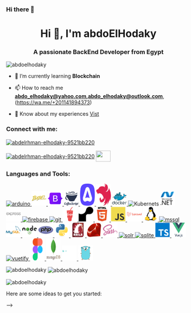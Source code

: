 ### Hi there 👋

<h1 align="center">Hi 👋, I'm abdoElHodaky</h1>

<h3 align="center">A passionate BackEnd Developer from Egypt</h3>

<p align="left"> <img src="https://komarev.com/ghpvc/?username=abdoelhodaky&label=Profile%20views&color=0e75b6&style=flat" alt="abdoelhodaky" /> </p>

- 🌱 I’m currently learning **Blockchain**

- 📫 How to reach me **abdo_elhodaky@yahoo.com,abdo_elhodaky@outlook.com**,(https://wa.me/+201141894373)

- 📄 Know about my experiences [Vist](
  https://linkedin.com/in/abdelrhman-elhodaky-9521bb220)

<h3 align="left">Connect with me:</h3>

<p align="left">

<a href="https://linkedin.com/in/abdelrhman-elhodaky-9521bb220" target="blank"><img align="center" src="https://raw.githubusercontent.com/rahuldkjain/github-profile-readme-generator/master/src/images/icons/Social/linked-in-alt.svg" alt="abdelrhman-elhodaky-9521bb220" height="30" width="40" /></a>

<a href="https://facebook.com/Abdo26" target="blank"><img align="center" src="https://raw.githubusercontent.com/rahuldkjain/github-profile-readme-generator/master/src/images/icons/Social/facebook-alt.svg " alt="abdelrhman-elhodaky-9521bb220" height="30" width="40" /></a>
<a href="https://mostaql.com/u/abdoarh_mostaql"><img align="center" src="https://mir-s3-cdn-cf.behance.net/projects/404/362790186852495.Y3JvcCwxODgxLDE0NzEsODE1LDUwMw.jpg" height="30" width="40" ></a>
<a target="blank" href=" https://nafezly.com/u/AbdelrahmanElhodaky ">
</a>

</p>


<h3 align="left">Languages and Tools:</h3>

<p align="left"> <a href="https://www.arduino.cc/" target="_blank" rel="noreferrer"> <img src="https://cdn.worldvectorlogo.com/logos/arduino-1.svg" alt="arduino" width="40" height="40"/> </a> <a href="https://babeljs.io/" target="_blank" rel="noreferrer"> <img src="https://raw.githubusercontent.com/devicons/devicon/master/icons/babel/babel-original.svg" alt="babel" width="40" height="40"/> </a> <a href="https://getbootstrap.com" target="_blank" rel="noreferrer"> <img src="https://raw.githubusercontent.com/devicons/devicon/master/icons/bootstrap/bootstrap-original.svg" alt="bootstrap" width="40" height="40"/> </a> <a href="https://offeescript.org" target="_blank" rel="noreferrer"> <img src="https://raw.githubusercontent.com/devicons/devicon/master/icons/coffeescript/coffeescript-original-wordmark.svg" alt="coffeescript" width="40" height="40"/> </a> <a href="" target="_blank" rel="noreferrer"> <img src="https://raw.githubusercontent.com/devicons/devicon/master/icons/adonisjs/adonisjs-original.svg" alt="adonisjs" width="40" height="60" style="background:white"/> </a>
  <a href="" target="_blank" rel="noreferrer"> <img src="https://raw.githubusercontent.com/devicons/devicon/master/icons/nestjs/nestjs-original.svg " alt="nestjs" width="40" height="60" style="background:white"/> </a>
<a href="https://hub.docker.com/u/abdoelhodaky" target="_blank" rel="noreferrer"> <img src="https://raw.githubusercontent.com/devicons/devicon/master/icons/docker/docker-original-wordmark.svg" alt="docker" width="40" height="40"/> </a>
<a target="_blank"><img  src="https://cdnlogo.com/logos/k/95/kubernets.svg" alt="Kubernets"
 width="40" height="40"
/> </a>
<a href="https://dotnet.microsoft.com/" target="_blank" rel="noreferrer"> <img src="https://raw.githubusercontent.com/devicons/devicon/master/icons/dot-net/dot-net-original-wordmark.svg" alt="dotnet" width="40" height="40"/> </a> <a href="https://expressjs.com" target="_blank" rel="noreferrer"> <img src="https://raw.githubusercontent.com/devicons/devicon/master/icons/express/express-original-wordmark.svg" alt="express" width="40" height="40"/> </a> <a href="https://firebase.google.com/" target="_blank" rel="noreferrer"> <img src="https://www.vectorlogo.zone/logos/firebase/firebase-icon.svg" alt="firebase" width="40" height="40"/> </a> <a href="https://git-scm.com/" target="_blank" rel="noreferrer"> <img src="https://www.vectorlogo.zone/logos/git-scm/git-scm-icon.svg" alt="git" width="40" height="40"/> </a> <a href="https://gulpjs.com" target="_blank" rel="noreferrer"> <img src="https://raw.githubusercontent.com/devicons/devicon/master/icons/gulp/gulp-plain.svg" alt="gulp" width="40" height="40"/> </a> <a href="" target="_blank" rel="noreferrer" width=60"> 
 <img src="https://raw.githubusercontent.com/simple-icons/simple-icons/master/icons/render.svg" width="40" hright="40" />
</a>
 <a href="https://www.w3.org/html/" target="_blank" rel="noreferrer"> <img src="https://raw.githubusercontent.com/devicons/devicon/master/icons/html5/html5-original-wordmark.svg" alt="html5" width="40" height="40"/> </a> <a href="https://developer.mozilla.org/en-US/docs/Web/JavaScript" target="_blank" rel="noreferrer"> <img src="https://raw.githubusercontent.com/devicons/devicon/master/icons/javascript/javascript-original.svg" alt="javascript" width="40" height="40"/> </a> <a href="https://laravel.com/" target="_blank" rel="noreferrer"> <img src="https://raw.githubusercontent.com/devicons/devicon/master/icons/laravel/laravel-original-wordmark.svg" alt="laravel" width="40" height="40"/> </a> <a href="https://www.linux.org/" target="_blank" rel="noreferrer"> <img src="https://raw.githubusercontent.com/devicons/devicon/master/icons/linux/linux-original.svg" alt="linux" width="40" height="40"/> </a> <a href="https://www.microsoft.com/en-us/sql-server" target="_blank" rel="noreferrer"> <img src="https://www.svgrepo.com/show/303229/microsoft-sql-server-logo.svg" alt="mssql" width="40" height="40"/> </a> <a href="https://www.mysql.com/" target="_blank" rel="noreferrer"> <img src="https://raw.githubusercontent.com/devicons/devicon/master/icons/mysql/mysql-original-wordmark.svg" alt="mysql" width="40" height="40"/> </a> <a href="https://nodejs.org" target="_blank" rel="noreferrer"> <img src="https://raw.githubusercontent.com/devicons/devicon/master/icons/nodejs/nodejs-original-wordmark.svg" alt="nodejs" width="40" height="40"/> </a> <a href="https://www.php.net" target="_blank" rel="noreferrer"> <img src="https://raw.githubusercontent.com/devicons/devicon/master/icons/php/php-original.svg" alt="php" width="40" height="40"/> </a> <a href="https://www.python.org" target="_blank" rel="noreferrer"> <img src="https://raw.githubusercontent.com/devicons/devicon/master/icons/python/python-original.svg" alt="python" width="40" height="40"/> </a> <a href="https://rubyonrails.org" target="_blank" rel="noreferrer"> <img src="https://raw.githubusercontent.com/devicons/devicon/master/icons/rails/rails-original-wordmark.svg" alt="rails" width="40" height="40"/> </a> <a href="https://www.ruby-lang.org/en/" target="_blank" rel="noreferrer"> <img src="https://raw.githubusercontent.com/devicons/devicon/master/icons/ruby/ruby-original.svg" alt="ruby" width="40" height="40"/> </a> <a href="https://sass-lang.com" target="_blank" rel="noreferrer"> <img src="https://raw.githubusercontent.com/devicons/devicon/master/icons/sass/sass-original.svg" alt="sass" width="40" height="40"/> </a> <a href="https://lucene.apache.org/solr/" target="_blank" rel="noreferrer"> <img src="https://www.vectorlogo.zone/logos/apache_solr/apache_solr-icon.svg" alt="solr" width="40" height="40"/> </a> <a href="https://www.sqlite.org/" target="_blank" rel="noreferrer"> <img src="https://www.vectorlogo.zone/logos/sqlite/sqlite-icon.svg" alt="sqlite" width="40" height="40"/> </a> <a href="https://www.typescriptlang.org/" target="_blank" rel="noreferrer"> <img src="https://raw.githubusercontent.com/devicons/devicon/master/icons/typescript/typescript-original.svg" alt="typescript" width="40" height="40"/> </a> <a href="https://vuejs.org/" target="_blank" rel="noreferrer"> <img src="https://raw.githubusercontent.com/devicons/devicon/master/icons/vuejs/vuejs-original-wordmark.svg" alt="vuejs" width="40" height="40"/> </a> <a href="https://vuetifyjs.com/en/" target="_blank" rel="noreferrer"> <img src="https://bestofjs.org/logos/vuetify.svg" alt="vuetify" width="40" height="40"/> </a> <a href="" target="_blank" rel="noreferrer"> <img src="https://raw.githubusercontent.com/devicons/devicon/master/icons/figma/figma-original.svg" alt="figma" width="40" height="60"/> </a> 
<a href="" target="_blank" rel="noreferrer"> <img src="https://raw.githubusercontent.com/devicons/devicon/master/icons/mongodb/mongodb-original-wordmark.svg" alt="mongodb" width="40" height="60"/> </a> 
<a href="" target="_blank" rel="noreferrer"> <img src="https://raw.githubusercontent.com/devicons/devicon/master/icons/grpc/grpc-original.svg" alt="grpc" width="40" height="40"/>
<img src="https://raw.githubusercontent.com/devicons/devicon/master/icons/go/go-original.svg " alt="grpc" width="40" height="40"/>

</a> 

</p>


<p><img align="left" src="https://github-readme-stats.vercel.app/api/top-langs?username=abdoelhodaky&show_icons=true&locale=en&layout=compact&langs_count=14" alt="abdoelhodaky" /></p>

<p>&nbsp;<img align="center" src="https://github-readme-stats.vercel.app/api?username=abdoelhodaky&show_icons=true&locale=en" alt="abdoelhodaky" /></p>

<p><img align="center" src="https://github-readme-streak-stats.herokuapp.com/?user=abdoelhodaky&" alt="abdoelhodaky" /></p>
Here are some ideas to get you started:









-->
